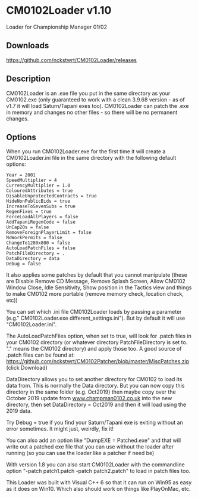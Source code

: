# CM0102Loader v1.10
Loader for Championship Manager 01/02

## Downloads
https://github.com/nckstwrt/CM0102Loader/releases

## Description
CM0102Loader is an .exe file you put in the same directory as your CM0102.exe (only guaranteed to work with a clean 3.9.68 version - as of v1.7 it will load Saturn/Tapani exes too).
CM0102Loader can patch the .exe in memory and changes no other files - so there will be no permanent changes.

## Options
When you run CM0102Loader.exe for the first time it will create a CM0102Loader.ini file in the same directory with the following default options:
```
Year = 2001
SpeedMultiplier = 4
CurrencyMultiplier = 1.0
ColouredAttributes = true
DisableUnprotectedContracts = true
HideNonPublicBids = true
IncreaseToSevenSubs = true
RegenFixes = true
ForceLoadAllPlayers = false
AddTapaniRegenCode = false
UnCap20s = false
RemoveForeignPlayerLimit = false
NoWorkPermits = false
ChangeTo1280x800 = false
AutoLoadPatchFiles = false
PatchFileDirectory = .
DataDirectory = data
Debug = false
```
It also applies some patches by default that you cannot manipulate (these are Disable Remove CD Message, Remove Splash Screen, Allow CM0102 Window Close, Idle Sensitivity, Show position in the Tactics view and things to make CM0102 more portable (remove memory check, location check, etc))

You can set which .ini file CM0102Loader loads by passing a parameter (e.g." CM0102Loader.exe different_settings.ini"). But by default it will use "CM0102Loader.ini".

The AutoLoadPatchFiles option, when set to true, will look for .patch files in your CM0102 directory (or whatever directory PatchFileDirectory is set to. "." means the CM0102 directory) and apply those too. A good source of .patch files can be found at:
https://github.com/nckstwrt/CM0102Patcher/blob/master/MiscPatches.zip (click Download)

DataDirectory allows you to set another directory for CM0102 to load its data from. This is normally the Data directory. But you can now copy this directory in the same folder (e.g. Oct2019) then maybe copy over the October 2019 update from www.champman0102.co.uk into the new directory, then set DataDirectory = Oct2019 and then it will load using the 2019 data.

Try Debug = true if you find your Saturn/Tapani exe is exiting without an error sometimes. It might just, weirdly, fix it!

You can also add an option like "DumpEXE = Patched.exe" and that will write out a patched exe file that you can use without the loader after running (so you can use the loader like a patcher if need be)

With version 1.8 you can also start CM0102Loader with the commandline option "-patch patch1.patch -patch patch2.patch" to load in patch files too.

This Loader was built with Visual C++ 6 so that it can run on Win95 as easy as it does on Win10. Which also should work on things like PlayOnMac, etc.
